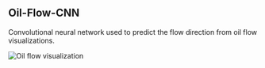 ## Oil-Flow-CNN
Convolutional neural network used to predict the flow direction from oil flow visualizations.

![Oil flow visualization](https://github.com/aero24xx/OilFlowCNN/blob/main/image_g.jpg "Backward facing ramp")
